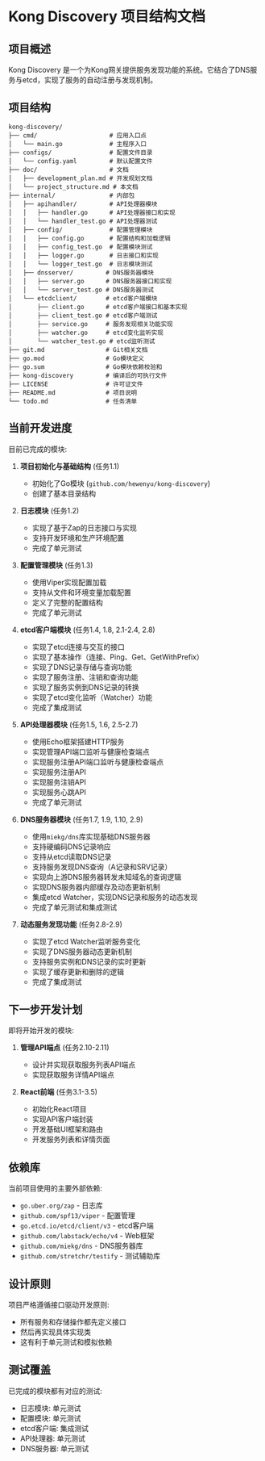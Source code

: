 # Kong Discovery 项目结构文档

## 项目概述

Kong Discovery 是一个为Kong网关提供服务发现功能的系统。它结合了DNS服务与etcd，实现了服务的自动注册与发现机制。

## 项目结构

```
kong-discovery/
├── cmd/                    # 应用入口点
│   └── main.go             # 主程序入口
├── configs/                # 配置文件目录
│   └── config.yaml         # 默认配置文件
├── doc/                    # 文档
│   ├── development_plan.md # 开发规划文档
│   └── project_structure.md # 本文档
├── internal/               # 内部包
│   ├── apihandler/         # API处理器模块
│   │   ├── handler.go      # API处理器接口和实现
│   │   └── handler_test.go # API处理器测试
│   ├── config/             # 配置管理模块
│   │   ├── config.go       # 配置结构和加载逻辑
│   │   ├── config_test.go  # 配置模块测试
│   │   ├── logger.go       # 日志接口和实现
│   │   └── logger_test.go  # 日志模块测试
│   ├── dnsserver/         # DNS服务器模块
│   │   ├── server.go      # DNS服务器接口和实现
│   │   └── server_test.go # DNS服务器测试
│   └── etcdclient/        # etcd客户端模块
│       ├── client.go      # etcd客户端接口和基本实现
│       ├── client_test.go # etcd客户端测试
│       ├── service.go     # 服务发现相关功能实现
│       ├── watcher.go     # etcd变化监听实现
│       └── watcher_test.go # etcd监听测试
├── git.md                 # Git相关文档
├── go.mod                 # Go模块定义
├── go.sum                 # Go模块依赖校验和
├── kong-discovery         # 编译后的可执行文件
├── LICENSE                # 许可证文件
├── README.md              # 项目说明
└── todo.md                # 任务清单
```

## 当前开发进度

目前已完成的模块:

1. **项目初始化与基础结构** (任务1.1)
   - 初始化了Go模块 (`github.com/hewenyu/kong-discovery`)
   - 创建了基本目录结构

2. **日志模块** (任务1.2)
   - 实现了基于Zap的日志接口与实现
   - 支持开发环境和生产环境配置
   - 完成了单元测试

3. **配置管理模块** (任务1.3)
   - 使用Viper实现配置加载
   - 支持从文件和环境变量加载配置
   - 定义了完整的配置结构
   - 完成了单元测试

4. **etcd客户端模块** (任务1.4, 1.8, 2.1-2.4, 2.8)
   - 实现了etcd连接与交互的接口
   - 实现了基本操作（连接、Ping、Get、GetWithPrefix）
   - 实现了DNS记录存储与查询功能
   - 实现了服务注册、注销和查询功能
   - 实现了服务实例到DNS记录的转换
   - 实现了etcd变化监听（Watcher）功能
   - 完成了集成测试

5. **API处理器模块** (任务1.5, 1.6, 2.5-2.7)
   - 使用Echo框架搭建HTTP服务
   - 实现管理API端口监听与健康检查端点
   - 实现服务注册API端口监听与健康检查端点
   - 实现服务注册API
   - 实现服务注销API
   - 实现服务心跳API
   - 完成了单元测试

6. **DNS服务器模块** (任务1.7, 1.9, 1.10, 2.9)
   - 使用`miekg/dns`库实现基础DNS服务器
   - 支持硬编码DNS记录响应
   - 支持从etcd读取DNS记录
   - 支持服务发现DNS查询（A记录和SRV记录）
   - 实现向上游DNS服务器转发未知域名的查询逻辑
   - 实现DNS服务器内部缓存及动态更新机制
   - 集成etcd Watcher，实现DNS记录和服务的动态发现
   - 完成了单元测试和集成测试

7. **动态服务发现功能** (任务2.8-2.9)
   - 实现了etcd Watcher监听服务变化
   - 实现了DNS服务器动态更新机制
   - 支持服务实例和DNS记录的实时更新
   - 实现了缓存更新和删除的逻辑
   - 完成了集成测试

## 下一步开发计划

即将开始开发的模块:

1. **管理API端点** (任务2.10-2.11)
   - 设计并实现获取服务列表API端点
   - 实现获取服务详情API端点

2. **React前端** (任务3.1-3.5)
   - 初始化React项目
   - 实现API客户端封装
   - 开发基础UI框架和路由
   - 开发服务列表和详情页面

## 依赖库

当前项目使用的主要外部依赖:

- `go.uber.org/zap` - 日志库
- `github.com/spf13/viper` - 配置管理
- `go.etcd.io/etcd/client/v3` - etcd客户端
- `github.com/labstack/echo/v4` - Web框架
- `github.com/miekg/dns` - DNS服务器库
- `github.com/stretchr/testify` - 测试辅助库

## 设计原则

项目严格遵循接口驱动开发原则:
- 所有服务和存储操作都先定义接口
- 然后再实现具体实现类
- 这有利于单元测试和模拟依赖

## 测试覆盖

已完成的模块都有对应的测试:
- 日志模块: 单元测试
- 配置模块: 单元测试
- etcd客户端: 集成测试
- API处理器: 单元测试
- DNS服务器: 单元测试 